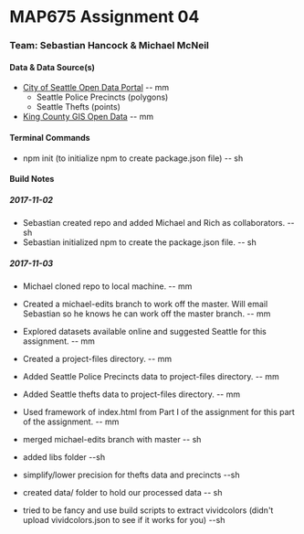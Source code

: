 # MAP675 Assignment 04
### Team: Sebastian Hancock & Michael McNeil

#### Data & Data Source(s)
* [City of Seattle Open Data Portal](https://data.seattle.gov/) -- mm
    * Seattle Police Precincts (polygons)
    * Seattle Thefts (points)
* [King County GIS Open Data](https://gis-kingcounty.opendata.arcgis.com/) -- mm

#### Terminal Commands
* npm init (to initialize npm to create package.json file) -- sh

#### Build Notes

##### 2017-11-02
* Sebastian created repo and added Michael and Rich as collaborators. -- sh
* Sebastian initialized npm to create the package.json file. -- sh

##### 2017-11-03
* Michael cloned repo to local machine. -- mm
* Created a michael-edits branch to work off the master. Will email Sebastian so he knows he can work off the master branch. -- mm
* Explored datasets available online and suggested Seattle for this assignment. -- mm
* Created a project-files directory. -- mm
* Added Seattle Police Precincts data to project-files directory. -- mm
* Added Seattle thefts data to project-files directory. -- mm
* Used framework of index.html from Part I of the assignment for this part of the assignment. -- mm

* merged michael-edits branch with master -- sh
* added libs folder --sh
* simplify/lower precision for thefts data and precincts --sh
* created data/ folder to hold our processed data -- sh
* tried to be fancy and use build scripts to extract vividcolors (didn't upload vividcolors.json to see if it works for you) --sh
